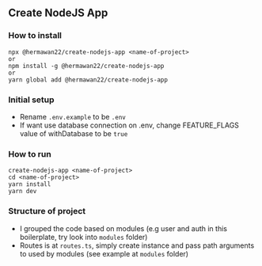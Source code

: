 ## Create NodeJS App

### How to install
```
npx @hermawan22/create-nodejs-app <name-of-project>
or
npm install -g @hermawan22/create-nodejs-app
or
yarn global add @hermawan22/create-nodejs-app
```

### Initial setup
- Rename `.env.example` to be `.env`
- If want use database connection on .env, change FEATURE_FLAGS value of withDatabase to be `true`

### How to run

```
create-nodejs-app <name-of-project>
cd <name-of-project>
yarn install
yarn dev
```

### Structure of project
- I grouped the code based on modules (e.g user and auth in this boilerplate, try look into `modules` folder)
- Routes is at `routes.ts`, simply create instance and pass path arguments to used by modules (see example at `modules` folder)